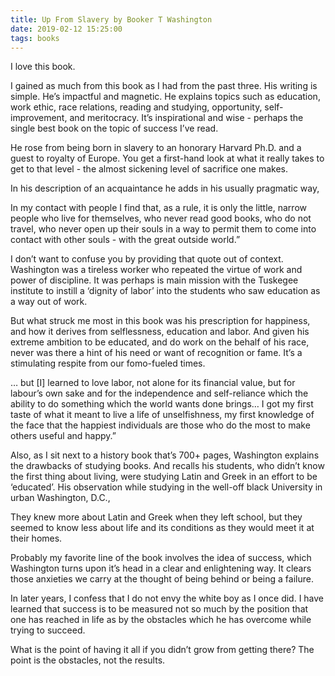 ```yaml
---
title: Up From Slavery by Booker T Washington
date: 2019-02-12 15:25:00
tags: books
---
```


I love this book.

I gained as much from this book as I had from the past three. His writing is simple. He’s impactful and magnetic. He explains topics such as education, work ethic, race relations, reading and studying, opportunity, self-improvement, and meritocracy. It’s inspirational and wise - perhaps the single best book on the topic of success I’ve read.

He rose from being born in slavery to an honorary Harvard Ph.D. and a guest to royalty of Europe. You get a first-hand look at what it really takes to get to that level - the almost sickening level of sacrifice one makes.

In his description of an acquaintance he adds in his usually pragmatic way,

In my contact with people I find that, as a rule, it is only the little, narrow people who live for themselves, who never read good books, who do not travel, who never open up their souls in a way to permit them to come into contact with other souls - with the great outside world.”

I don’t want to confuse you by providing that quote out of context. Washington was a tireless worker who repeated the virtue of work and power of discipline. It was perhaps is main mission with the Tuskegee institute to instill a ‘dignity of labor’ into the students who saw education as a way out of work.

But what struck me most in this book was his prescription for happiness, and how it derives from selflessness, education and labor. And given his extreme ambition to be educated, and do work on the behalf of his race, never was there a hint of his need or want of recognition or fame. It’s a stimulating respite from our fomo-fueled times.

… but [I] learned to love labor, not alone for its financial value, but for labour’s own sake and for the independence and self-reliance which the ability to do something which the world wants done brings… I got my first taste of what it meant to live a life of unselfishness, my first knowledge of the face that the happiest individuals are those who do the most to make others useful and happy.”

Also, as I sit next to a history book that’s 700+ pages, Washington explains the drawbacks of studying books. And recalls his students, who didn’t know the first thing about living, were studying Latin and Greek in an effort to be ‘educated’. His observation while studying in the well-off black University in urban Washington, D.C.,

They knew more about Latin and Greek when they left school, but they seemed to know less about life and its conditions as they would meet it at their homes.

Probably my favorite line of the book involves the idea of success, which Washington turns upon it’s head in a clear and enlightening way. It clears those anxieties we carry at the thought of being behind or being a failure.

In later years, I confess that I do not envy the white boy as I once did. I have learned that success is to be measured not so much by the position that one has reached in life as by the obstacles which he has overcome while trying to succeed.

What is the point of having it all if you didn’t grow from getting there? The point is the obstacles, not the results.